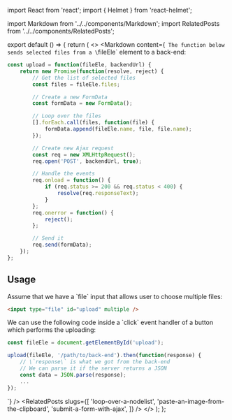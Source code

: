 import React from 'react';
import { Helmet } from 'react-helmet';

import Markdown from '../../components/Markdown';
import RelatedPosts from '../../components/RelatedPosts';

export default () => {
    return (
<>
<Helmet>
    <meta name='keywords' content='ajax file upload, FormData, XMLHttpRequest' />
</Helmet>
<Markdown
    content={`
The function below sends selected files from a \`fileEle\` element to a back-end:

~~~ javascript
const upload = function(fileEle, backendUrl) {
    return new Promise(function(resolve, reject) {
        // Get the list of selected files
        const files = fileEle.files;

        // Create a new FormData
        const formData = new FormData();

        // Loop over the files
        [].forEach.call(files, function(file) {
            formData.append(fileEle.name, file, file.name);
        });

        // Create new Ajax request
        const req = new XMLHttpRequest();
        req.open('POST', backendUrl, true);

        // Handle the events
        req.onload = function() {
            if (req.status >= 200 && req.status < 400) {
                resolve(req.responseText);
            }
        };
        req.onerror = function() {
            reject();
        };

        // Send it
        req.send(formData);
    });
};
~~~

## Usage

Assume that we have a \`file\` input that allows user to choose multiple files:

~~~ html
<input type="file" id="upload" multiple />
~~~

We can use the following code inside a \`click\` event handler of a button which performs the uploading:

~~~ javascript
const fileEle = document.getElementById('upload');

upload(fileEle, '/path/to/back-end').then(function(response) {
    // \`response\` is what we got from the back-end
    // We can parse it if the server returns a JSON
    const data = JSON.parse(response);
    ...
});
~~~
`}
/>
<RelatedPosts
    slugs={[
        'loop-over-a-nodelist',
        'paste-an-image-from-the-clipboard',
        'submit-a-form-with-ajax',
    ]}
/>
</>
    );
};
